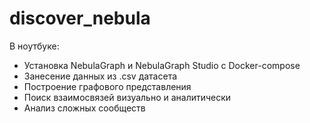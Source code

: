 # discover_nebula

В ноутбуке:
* Установка NebulaGraph и NebulaGraph Studio с Docker-compose
* Занесение данных из .csv датасета
* Построение графового представления
* Поиск взаимосвязей визуально и аналитически
* Анализ сложных сообществ
